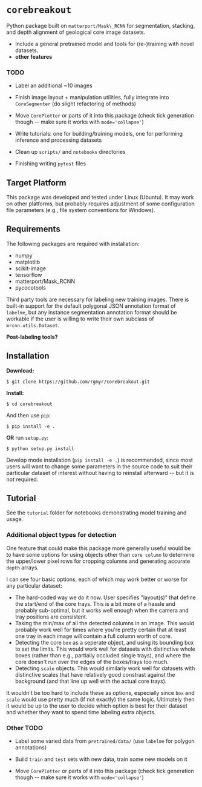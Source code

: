 # `corebreakout`

Python package built on `matterport/Mask\_RCNN` for segmentation, stacking, and depth alignment of geological core image datasets.

- Include a general pretrained model and tools for (re-)training with novel datasets.
- **other features**

### TODO

- Label an additional ~10 images

- Finish image layout + manipulation utilities, fully integrate into `CoreSegmenter` (do slight refactoring of methods)

- Move `CorePlotter` or parts of it into this package (check tick generation though -- make sure it works with `mode='collapse'`)

- Write tutorials: one for building/training models, one for performing inference and processing datasets

- Clean up `scripts/` and `notebooks` directories

- Finishing writing `pytest` files


## Target Platform

This package was developed and tested under Linux (Ubuntu). It may work on other platforms, but probably requires adjustment of some configuration file parameters (e.g., file system conventions for Windows).


## Requirements

The following packages are required with installation:

- numpy
- matplotlib
- scikit-image
- tensorflow
- matterport/Mask\_RCNN
- pycocotools

Third party tools are necessary for labeling new training images. There is built-in support for the default polygonal JSON annotation format of `labelme`, but any instance segmentation annotation format should be workable if the user is willing to write their own subclass of `mrcnn.utils.Dataset`.

**Post-labeling tools?**


## Installation

**Download:**

```
$ git clone https://github.com/rgmyr/corebreakout.git
```

**Install:**

```
$ cd corebreakout
```
And then use `pip`:
```
$ pip install -e .
```
**OR** run `setup.py`:
```
$ python setup.py install
```

Develop mode installation (`pip install -e .`) is recommended, since most users will want to change some parameters in the source code to suit their particular dataset of interest without having to reinstall afterward -- but it is not required.


## Tutorial

See the `tutorial` folder for notebooks demonstrating model training and usage.


### Additional object types for detection

One feature that could make this package more generally useful would be to have some options for using objects other than `core column` to determine the upper/lower pixel rows for cropping columns and generating accurate `depth` arrays.

I can see four basic options, each of which may work better or worse for any particular dataset:

- The hard-coded way we do it now. User specifies "layout(s)" that define the start/end of the core trays. This is a bit more of a hassle and probably sub-optimal, but it works well enough when the camera and tray positions are consistent.
- Taking the min/max of all the detected columns in an image. This would probably work well for times where you're pretty certain that at least one tray in each image will contain a full column worth of core.
- Detecting the core `box` as a seperate object, and using its bounding box to set the limits. This would work well for datasets with distinctive whole boxes (rather than e.g., partially occluded single trays), and where the core doesn't run over the edges of the boxes/trays too much.
- Detecting `scale` objects. This would similarly work well for datasets with distinctive scales that have relatively good constrast against the background (and that line up well with the actual core trays).

It wouldn't be too hard to include these as options, especially since `box` and `scale` would use pretty much (if not exactly) the same logic. Ultimately then it would be up to the user to decide which option is best for their dataset and whether they want to spend time labeling extra objects.


### Other TODO

- Label some varied data from `pretrained/data/` (use `labelme` for polygon annotations)

- Build `train` and `test` sets with new data, train some new models on it

- Move `CorePlotter` or parts of it into this package (check tick generation though -- make sure it works with `mode='collapse'`)
